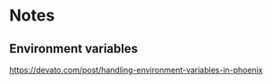 # Notes

## Environment variables
https://devato.com/post/handling-environment-variables-in-phoenix
